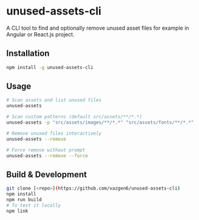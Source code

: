 # unused-assets-cli

A CLI tool to find and optionally remove unused asset files for example in Angular or React.js project.

## Installation

```bash
npm install -g unused-assets-cli
```

## Usage

```bash
# Scan assets and list unused files
unused-assets

# Scan custom patterns (default src/assets/**/*.*)
unused-assets -p "src/assets/images/**/*.*" "src/assets/fonts/**/*.*"

# Remove unused files interactively
unused-assets --remove

# Force remove without prompt
unused-assets --remove --force
```

## Build & Development

```bash
git clone [<repo>](https://github.com/vazgen6/unused-assets-cli)
npm install
npm run build
# To test it locally
npm link